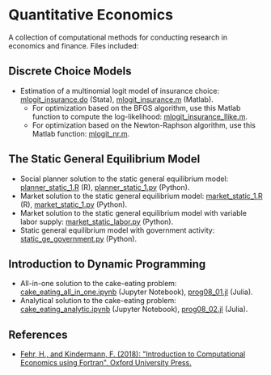 # Quantitative Economics
A collection of computational methods for conducting research in economics and finance. Files included:

## Discrete Choice Models
- Estimation of a multinomial logit model of insurance choice: [mlogit_insurance.do](https://github.com/manuelmontesinos/quant_econ/blob/main/discrete_choice/multinomial_logit/mlogit_insurance.do) (Stata), [mlogit_insurance.m](https://github.com/manuelmontesinos/quant_econ/blob/main/discrete_choice/multinomial_logit/mlogit_insurance.m) (Matlab).
  - For optimization based on the BFGS algorithm, use this Matlab function to compute the log-likelihood: [mlogit_insurance_llike.m](https://github.com/manuelmontesinos/quant_econ/blob/main/discrete_choice/multinomial_logit/mlogit_insurance_llike.m).
  - For optimization based on the Newton-Raphson algorithm, use this Matlab function: [mlogit_nr.m](https://github.com/manuelmontesinos/quant_econ/blob/main/discrete_choice/multinomial_logit/mlogit_nr.m).

## The Static General Equilibrium Model
- Social planner solution to the static general equilibrium model: [planner_static_1.R](https://github.com/montesinosmv/quant_econ/blob/master/static_ge_model/planner_static_1.R) (R), [planner_static_1.py](https://github.com/manuelmontesinos/quant_econ/blob/main/static_ge_model/planner_static_1.py) (Python).
- Market solution to the static general equilibrium model: [market_static_1.R](https://github.com/montesinosmv/quant_econ/blob/master/static_ge_model/market_static_1.R) (R), [market_static_1.py](https://github.com/manuelmontesinos/quant_econ/blob/main/static_ge_model/market_static_1.py) (Python).
- Market solution to the static general equilibrium model with variable labor supply: [market_static_labor.py](https://github.com/manuelmontesinos/quant_econ/blob/main/static_ge_model/market_static_labor.py) (Python).
- Static general equilibrium model with government activity: [static_ge_government.py](https://github.com/manuelmontesinos/quant_econ/blob/main/static_ge_model/static_ge_government.py) (Python).

## Introduction to Dynamic Programming
- All-in-one solution to the cake-eating problem: [cake_eating_all_in_one.ipynb](https://github.com/manuelmontesinos/quant_econ/blob/master/intro_dynamic_programming/cake_eating_all_in_one.ipynb) (Jupyter Notebook), [prog08_01.jl](https://github.com/montesinosmv/quant_econ/blob/master/intro_dynamic_programming/prog08_01.jl) (Julia).
- Analytical solution to the cake-eating problem: [cake_eating_analytic.ipynb](https://github.com/manuelmontesinos/quant_econ/blob/master/intro_dynamic_programming/cake_eating_analytic.ipynb) (Jupyter Notebook), [prog08_02.jl](https://github.com/montesinosmv/quant_econ/blob/master/intro_dynamic_programming/prog08_02.jl) (Julia).

## References
- [Fehr, H., and Kindermann, F. (2018): "Introduction to Computational Economics using Fortran", Oxford University Press.](https://www.ce-fortran.com/)
